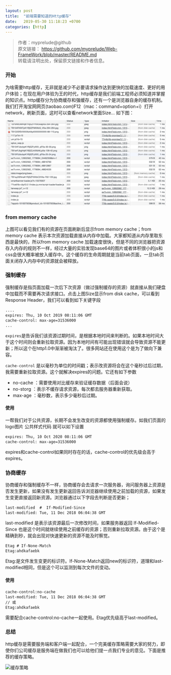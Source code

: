```yaml
---
layout: post
title:  "前端需要知道的Http缓存"
date:   2019-05-30 11:18:23 +0700
categories: [http]
---
```


>作者：myprelude@github  
原文链接： https://github.com/myprelude/Web-FrameWork/blob/master/README.md  
转载请注明出处，保留原文链接和作者信息。

### 开始
为啥需要http缓存，无非就是减少不必要请求操作达到更快的加载速度、更好的用户体验；在现在用户体验为王的时代，http缓存是我们前端工程师必须知道并掌握的知识点。http缓存分为协商缓存和强缓存，还有一个是浏览器自身的缓存机制。我们打开淘宝网网页(taobao.com)F12（mac：command+option+i）打开network，刷新页面，这时可以查看network里面Size... 如下图：

![network页面加载图](/static/img/_posts/1557931197907.jpg)


### from memory cache
上图可以看见我们有的资源在页面刷新后显示from memory cache；from memory cache 表示本次资源加载直接从内存中加载。大家都知道从内存里取东西是最快的，所以from memory cache 加载速度很快，但是不同的浏览器把资源存入内存的规则不一样，经过大量的实验发现base64的图片或者体积很小的js和css会很大概率被放入缓存中。这个缓存的生命周期就是当前tab页面，一旦tab页面关闭存入内存中的资源就会被释放。

### 强制缓存
强制缓存是指页面加载一次后下次资源（做过强制缓存的资源）就直接从我们硬盘中加载而不需要再次请求接口。点击上图Size显示from disk cache，可以看到Response Header，我们可以看到如下关键字段

```
....
expires: Thu, 10 Oct 2019 08:11:06 GMT
cache-control: max-age=31536000
...
```
`expires`是告诉我们该资源过期时间，是根据本地时间来判断的。如果本地时间大于这个时间则会重新拉取资源。因为本地时间有可能出现错误就会导致资源不能更新；所以这个在http1.0中渐渐被淘汰了。很多网站还在使用这个是为了做向下兼容。

`cache-control` 是以毫秒为单位的时间戳；表示改资源将会在这个毫秒过后过期，我需要重新拉取资源。这个就解决expires的问题。它还有如下参数

* no-cache ：需要使用对比缓存来验证缓存数据（后面会说）
* no-storg ：表示不缓存请求资源，每次都去服务器重新获取。
* max-age ：毫秒数，表示多少毫秒后过期。

#### 使用
一帮我们对于公共资源，长期不会发生改变的资源都使用强制缓存。如我们页面的logo图片 公共样式代码 就可以如下设置

```
expires: Thu, 10 Oct 2020 08:11:06 GMT
cache-control: max-age=31536000
```
expires和cache-control如果同时存在的话，cache-control的优先级会高于expires。


### 协商缓存
协商缓存和强制缓存不一样，协商缓存会去请求一次服务器，询问服务器上资源是否发生更新，如果没有发生更新返回告诉浏览器继续使用之前加载的资源，如果发生变更直接返回新资源。浏览器通过以下字段去判断是否更新；

```
last-modified  #  If-Modified-Since
last-modified: Tue, 11 Dec 2018 06:04:38 GMT
```
last-modified 是表示该资源最后一次修改时间，如果服务器返回 If-Modified-Since 也是这个时间就继续使用之前缓存的资源；否则重新拉取资源。由于这个是精确到秒，就会出现对快速更新的资源不能及时察觉。

```
Etag # If-None-Match 
Etag:ahdkafaebk
```
Etag:是文件发生变更的标识符。If-None-Match返回new的标识符，道理和last-modified相同，但是这个可以监测到每次文件的变动。

#### 使用

```
cache-control:no-cache
last-modified: Tue, 11 Dec 2018 06:04:38 GMT
// 或
Etag:ahdkafaebk
```
需要配合cache-control:no-cache一起使用。Etag优先级高于last-modified。

### 总结
http缓存是需要服务端和客户端一起配合，一个完美缓存策略需要大家的努力，即使你们公司缓存是服务端在做我们也可以给他们提一点我们专业的意见。下面是推荐的缓存策略。

![缓存策略](https://user-gold-cdn.xitu.io/2018/8/13/16531214dfa218be?imageView2/0/w/1280/h/960/format/webp/ignore-error/1)
















